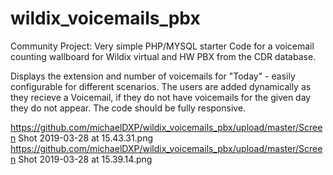 # wildix_voicemails_pbx
Community Project:
Very simple PHP/MYSQL starter Code for a voicemail counting wallboard for Wildix virtual and HW PBX from the CDR database.

Displays the extension and number of voicemails for "Today" - easily configurable for different scenarios.
The users are added dynamically as they recieve a Voicemail, if they do not have voicemails 
for the given day they do not appear.
The code should be fully responsive.

https://github.com/michaelDXP/wildix_voicemails_pbx/upload/master/Screen Shot 2019-03-28 at 15.43.31.png
https://github.com/michaelDXP/wildix_voicemails_pbx/upload/master/Screen Shot 2019-03-28 at 15.39.14.png
